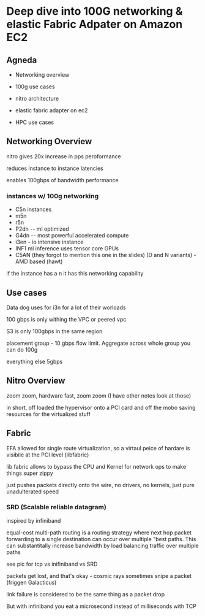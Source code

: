 # Deep dive into 100G networking & elastic Fabric Adpater on Amazon EC2

## Agneda

* Networking overview

* 100g use cases

* nitro architecture

* elastic fabric adapter on ec2

* HPC use cases

## Networking Overview

nitro gives 20x increase in pps peroformance

reduces instance to instance latencies

enables 100gbps of bandwidth performance


### instances w/ 100g networking

* C5n instances
* m5n
* r5n
* P2dn -- ml optimized 
* G4dn -- most powerful accelerated compute
* i3en - io intensive instance
* INF1  ml inference uses tensor core GPUs
* C5AN (they forgot to mention this one in the slides) (D and N variants) - AMD based (hawt)

if the instance has a n it has this networking capability

## Use cases

Data dog uses for i3n for a lot of their worloads

100 gbps is only withing the VPC or peered vpc

S3 is only 100gbps in the same region

placement group - 10 gbps flow limit. Aggregate across whole group you can do 100g

everything else 5gbps

## Nitro Overview 

zoom zoom, hardware fast, zoom zoom (I have other notes look at those)

in short, off loaded the hypervisor onto a PCI card and off the mobo saving resources for the virtualized stuff

## Fabric

EFA allowed for single route virtualization, so a virtaul peice of hardare is visibile at the PCI level (libfabric)

lib fabric allows to bypass the CPU and Kernel for network ops to make things super zippy

just pushes packets directly onto the wire, no drivers, no kernels, just pure unadulterated speed


### SRD (Scalable reliable datagram)

inspired by infiniband

equal-cost multi-path routing is a routing strategy where next hop packet forwarding to a single destination can occur over multiple "best paths. This can substantitally increase bandwidth by load balancing traffic over multiple paths

see pic for tcp vs inifiniband vs SRD

packets get lost, and that's okay - cosmic rays sometimes snipe a packet (friggen Galacticus)

link failure is considered to be the same thing as a packet drop

But with infiniband you eat a microsecond instead of milliseconds with TCP


